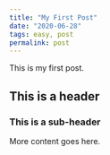 ```yaml
---
title: "My First Post"
date: "2020-06-28"
tags: easy, post
permalink: post
---
```


This is my first post.

## This is a header
### This is a sub-header

More content goes here.
